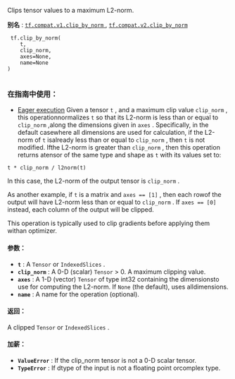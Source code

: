 Clips tensor values to a maximum L2-norm.

**别名** : [ `tf.compat.v1.clip_by_norm` ](/api_docs/python/tf/clip_by_norm), [ `tf.compat.v2.clip_by_norm` ](/api_docs/python/tf/clip_by_norm)

```
 tf.clip_by_norm(
    t,
    clip_norm,
    axes=None,
    name=None
)
 
```

### 在指南中使用：
- [Eager execution](https://tensorflow.google.cn/guide/eager)
Given a tensor  `t` , and a maximum clip value  `clip_norm` , this operationnormalizes  `t`  so that its L2-norm is less than or equal to  `clip_norm` ,along the dimensions given in  `axes` . Specifically, in the default casewhere all dimensions are used for calculation, if the L2-norm of  `t`  isalready less than or equal to  `clip_norm` , then  `t`  is not modified. Ifthe L2-norm is greater than  `clip_norm` , then this operation returns atensor of the same type and shape as  `t`  with its values set to:

 `t * clip_norm / l2norm(t)` 

In this case, the L2-norm of the output tensor is  `clip_norm` .

As another example, if  `t`  is a matrix and  `axes == [1]` , then each rowof the output will have L2-norm less than or equal to  `clip_norm` . If `axes == [0]`  instead, each column of the output will be clipped.

This operation is typically used to clip gradients before applying them withan optimizer.

#### 参数：
- **`t`** : A  `Tensor`  or  `IndexedSlices` .
- **`clip_norm`** : A 0-D (scalar)  `Tensor`  > 0. A maximum clipping value.
- **`axes`** : A 1-D (vector)  `Tensor`  of type int32 containing the dimensionsto use for computing the L2-norm. If  `None`  (the default), uses alldimensions.
- **`name`** : A name for the operation (optional).


#### 返回：
A clipped  `Tensor`  or  `IndexedSlices` .

#### 加薪：
- **`ValueError`** : If the clip_norm tensor is not a 0-D scalar tensor.
- **`TypeError`** : If dtype of the input is not a floating point orcomplex type.

